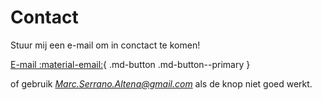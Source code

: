 # Contact
Stuur mij een e-mail om in conctact te komen!

[E-mail :material-email:](mailto:<Marc.Serrano.Altena@gmail.com>){ .md-button .md-button--primary }

of gebruik *Marc.Serrano.Altena@gmail.com* als de knop niet goed werkt.